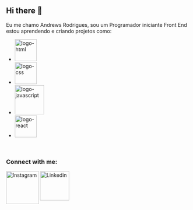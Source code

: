 ## Hi there 👋

Eu me chamo Andrews Rodrigues, sou um Programador iniciante Front End estou aprendendo e criando projetos como:

- <img  width="60px" src="https://img.shields.io/badge/HTML-239120?style=for-the-badge&logo=html5&logoColor=white" alt="logo-html" />
- <img  width="60px" src="https://img.shields.io/badge/CSS-239120?&style=for-the-badge&logo=css3&logoColor=white" alt="logo-css" />
- <img  width="80px" src="https://img.shields.io/badge/JavaScript-F7DF1E?style=for-the-badge&logo=javascript&logoColor=black" alt="logo-javascript" />
- <img  width="60px" src="https://img.shields.io/badge/React-20232A?style=for-the-badge&logo=react&logoColor=61DAFB" alt="logo-react" />

<br />

### Connect with me:
<p>
  <a href="https://www.instagram.com/andrewsrodrigues2/" >
    <img align="Left" alt="Instagram" width=90px" src="https://img.shields.io/badge/Instagram-E4405F?style=for-the-badge&logo=instagram&logoColor=white" />
</a>
   <a href="https://www.linkedin.com/in/andrews-rodrigues-748410195/" >
    <img align="Left" alt="Linkedin" width=80px" src="https://img.shields.io/badge/LinkedIn-0077B5?style=for-the-badge&logo=linkedin&logoColor=white" />
 </p>
   <br />






